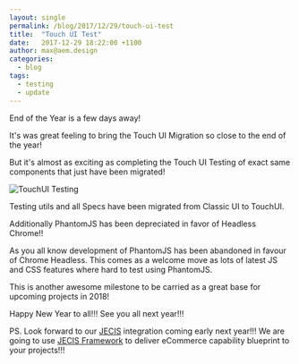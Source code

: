 ```yaml
---
layout: single
permalink: /blog/2017/12/29/touch-ui-test
title:  "Touch UI Test"
date:   2017-12-29 18:22:00 +1100
author: max@aem.design
categories:
  - blog
tags:
  - testing
  - update
---
```


End of the Year is a few days away!

It's was great feeling to bring the Touch UI Migration so close to the end of the year!

But it's almost as exciting as completing the Touch UI Testing of exact same components that just have been migrated!

![TouchUI Testing](/assets/images/testing/touch-ui-testing.png)

Testing utils and all Specs have been migrated from Classic UI to TouchUI.

Additionally PhantomJS has been depreciated in favor of Headless Chrome!!

As you all know development of PhantomJS has been abandoned in favour of Chrome Headless. This comes as a welcome move as lots of latest JS and CSS features where hard to test using PhantomJS.

This is another awesome milestone to be carried as a great base for upcoming projects in 2018!

Happy New Year to all!!! See you all next year!!!

PS. Look forward to our [JECIS](https://www.jecis.com/) integration coming early next year!!! We are going to use [JECIS Framework](https://www.jecis.com/) to deliver eCommerce capability blueprint to your projects!!!
